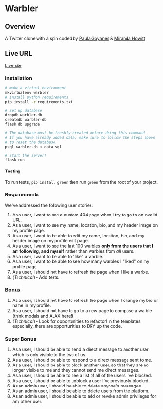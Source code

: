 # Warbler

## Overview

A Twitter clone with a spin coded by [Paula Goyanes](https://github.com/goyanespaula) & [Miranda Howitt](https://github.com/Mhowitt)

## Live URL

[Live site](https://warbler-project.herokuapp.com/)

### Installation

```sh
# make a virtual environment
mkvirtualenv warbler
# install python requirements
pip install -r requirements.txt

# set up database
dropdb warbler-db
createdb warbler-db
flask db upgrade

# The database must be freshly created before doing this command
# If you have already added data, make sure to follow the steps above
# to reset the database.
psql warbler-db < data.sql

# start the server!
flask run
```

#### Testing

To run tests, `pip install green` then run `green` from the root of your project.

### Requirements

We've addressed the following user stories:

1.  As a user, I want to see a custom 404 page when I try to go to an invalid URL.
1.  As a user, I want to see my name, location, bio, and my header image on my profile page.
1.  As a user, I want to be able to edit my name, location, bio, and my header image on my profile edit page.
1.  As a user, I want to see the last 100 warbles **only from the users that I am following, and myself** rather than warbles from _all_ users.
1.  As a user, I want to be able to "like" a warble.
1.  As a user, I want to be able to see how many warbles I "liked" on my profile page.
1.  As a user, I should not have to refresh the page when I like a warble.
1.  (_Technical_) - Add tests.

### Bonus

1.  As a user, I should not have to refresh the page when I change my bio or name in my profile.
1.  As a user, I should not have to go to a new page to compose a warble (think modals and AJAX here!)
1.  (_Technical_) - Look for opportunities to refactor! In the templates especially, there are opportunities to DRY up the code.

### Super Bonus

1.  As a user, I should be able to send a direct message to another user which is only visible to the two of us.
1.  As a user, I should be able to respond to a direct message sent to me.
1.  As a user, I should be able to block another user, so that they are no longer visible to me and they cannot send me direct messages.
1.  As a user, I should be able to see a list of all of the users I've blocked.
1.  As a user, I should be able to unblock a user I've previously blocked.
1.  As an admin user, I should be able to delete anyone's messages.
1.  As an admin user, I should be able to delete users from the platform.
1.  As an admin user, I should be able to add or revoke admin privileges for any other user.
